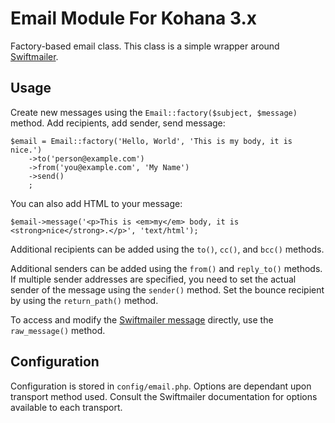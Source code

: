 # Email Module For Kohana 3.x

Factory-based email class. This class is a simple wrapper around [Swiftmailer](http://github.com/swiftmailer/swiftmailer).

## Usage

Create new messages using the `Email::factory($subject, $message)` method. Add recipients, add sender, send message:

    $email = Email::factory('Hello, World', 'This is my body, it is nice.')
        ->to('person@example.com')
        ->from('you@example.com', 'My Name')
        ->send()
        ;

You can also add HTML to your message:

    $email->message('<p>This is <em>my</em> body, it is <strong>nice</strong>.</p>', 'text/html');

Additional recipients can be added using the `to()`, `cc()`, and `bcc()` methods.

Additional senders can be added using the `from()` and `reply_to()` methods. If multiple sender addresses are specified, you need to set the actual sender of the message using the `sender()` method. Set the bounce recipient by using the `return_path()` method.

To access and modify the [Swiftmailer message](http://swiftmailer.org/docs/messages) directly, use the `raw_message()` method.

## Configuration

Configuration is stored in `config/email.php`. Options are dependant upon transport method used. Consult the Swiftmailer documentation for options available to each transport.
